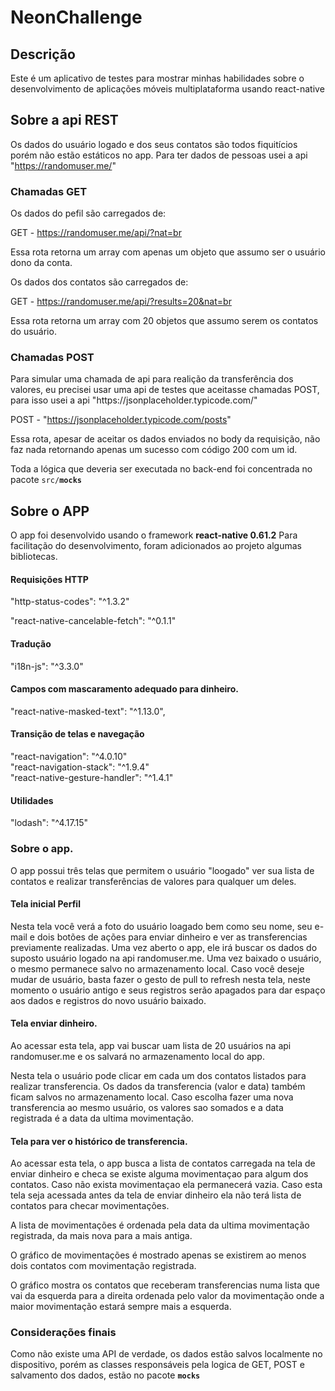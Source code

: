 # NeonChallenge

<h2>Descrição</h2>

Este é um aplicativo de testes para mostrar minhas habilidades sobre o desenvolvimento de aplicações móveis multiplataforma usando react-native

<h2>Sobre a api REST</h2>

Os dados do usuário logado e dos seus contatos são todos fiquitícios porém não estão estáticos no app. 
Para ter dados de pessoas usei a api "https://randomuser.me/"

<h3>Chamadas GET</h3>
Os dados do pefil são carregados de: 

GET - https://randomuser.me/api/?nat=br

Essa rota retorna um array com apenas um objeto que assumo ser o usuário dono da conta.

Os dados dos contatos são carregados de: 

GET - https://randomuser.me/api/?results=20&nat=br

Essa rota retorna um array com 20 objetos que assumo serem os contatos do usuário.

<h3>Chamadas POST</h3>
Para simular uma chamada de api para realição da transferência dos valores, eu precisei usar uma api de testes que aceitasse chamadas POST, para isso usei a api "https://jsonplaceholder.typicode.com/"

POST - "https://jsonplaceholder.typicode.com/posts" 

Essa rota, apesar de aceitar os dados enviados no body da requisição, não faz nada retornando apenas um sucesso com código 200 com um id.

Toda a lógica que deveria ser executada no back-end foi concentrada no pacote <code>src/__mocks__</code>

<h2>Sobre o APP</h2>

O app foi desenvolvido usando o framework <b>react-native 0.61.2</b>
Para facilitação do desenvolvimento, foram adicionados ao projeto algumas bibliotecas.

<h4>Requisições HTTP</h4>
"http-status-codes": "^1.3.2"

"react-native-cancelable-fetch": "^0.1.1"

<h4>Tradução</h4>
"i18n-js": "^3.3.0"

<h4>Campos com mascaramento adequado para dinheiro.</h4>
"react-native-masked-text": "^1.13.0",

<h4>Transição de telas e navegação</h4>
"react-navigation": "^4.0.10"<br>
"react-navigation-stack": "^1.9.4"<br> 
"react-native-gesture-handler": "^1.4.1"<br>

<h4>Utilidades</h4>
"lodash": "^4.17.15"

<h3>Sobre o app.</h3>

O app possui três telas que permitem o usuário "loogado" ver sua lista de contatos e realizar transferências de valores para qualquer um deles.

<h4>Tela inicial Perfil</h4>

Nesta tela você verá a foto do usuário loagado bem como seu nome, seu e-mail e dois botões de ações para enviar dinheiro e ver as transferencias previamente realizadas.
Uma vez aberto o app, ele irá buscar os dados do suposto usuário logado na api randomuser.me. Uma vez baixado o usuário, o mesmo permanece salvo no armazenamento local. Caso você deseje mudar de usuário, basta fazer o gesto de pull to refresh nesta tela, neste momento o usuário antigo e seus registros serão apagados para dar espaço aos dados e registros do novo usuário baixado.

<h4>Tela enviar dinheiro.</h4>

Ao acessar esta tela, app vai buscar uam lista de 20 usuários na api randomuser.me e os salvará no armazenamento local do app.

Nesta tela o usuário pode clicar em cada um dos contatos listados para realizar transferencia. Os dados da transferencia (valor e data) também ficam salvos no armazenamento local. Caso escolha fazer uma nova transferencia ao mesmo usuário, os valores sao somados e a data registrada é a data da ultima movimentação.

<h4>Tela para ver o histórico de transferencia.</h4>

Ao acessar esta tela, o app busca a lista de contatos carregada na tela de enviar dinheiro e checa se existe alguma movimentaçao para algum dos contatos. Caso não exista movimentaçao ela permanecerá vazia. Caso esta tela seja acessada antes da tela de enviar dinheiro ela não terá lista de contatos para checar movimentações.

A lista de movimentações é ordenada pela data da ultima movimentação registrada, da mais nova para a mais antiga. 

O gráfico de movimentações é mostrado apenas se existirem ao menos dois contatos com movimentação registrada.

O gráfico mostra os contatos que receberam transferencias numa lista que vai da esquerda para a direita ordenada pelo valor da movimentação onde a maior movimentação estará sempre mais a esquerda.

<h3>Considerações finais</h3>

Como não existe uma API de verdade, os dados estão salvos localmente no dispositivo, porém as classes responsáveis pela logica de GET, POST e salvamento dos dados, estão no pacote <code>__mocks__</code>




